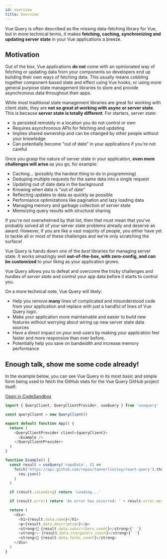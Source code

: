 ```yaml
---
id: overview
title: Overview
---
```


Vue Query is often described as the missing data-fetching library for Vue, but in more technical terms, it makes **fetching, caching, synchronizing and updating server state** in your Vue applications a breeze.

## Motivation

Out of the box, Vue applications **do not** come with an opinionated way of fetching or updating data from your components so developers end up building their own ways of fetching data. This usually means cobbling together component-based state and effect using Vue hooks, or using more general purpose state management libraries to store and provide asynchronous data throughout their apps.

While most traditional state management libraries are great for working with client state, they are **not so great at working with async or server state**. This is because **server state is totally different**. For starters, server state:

- Is persisted remotely in a location you do not control or own
- Requires asynchronous APIs for fetching and updating
- Implies shared ownership and can be changed by other people without your knowledge
- Can potentially become "out of date" in your applications if you're not careful

Once you grasp the nature of server state in your application, **even more challenges will arise** as you go, for example:

- Caching... (possibly the hardest thing to do in programming)
- Deduping multiple requests for the same data into a single request
- Updating out of date data in the background
- Knowing when data is "out of date"
- Reflecting updates to data as quickly as possible
- Performance optimizations like pagination and lazy loading data
- Managing memory and garbage collection of server state
- Memoizing query results with structural sharing

If you're not overwhelmed by that list, then that must mean that you've probably solved all of your server state problems already and deserve an award. However, if you are like a vast majority of people, you either have yet to tackle all or most of these challenges and we're only scratching the surface!

Vue Query is hands down one of the _best_ libraries for managing server state. It works amazingly well **out-of-the-box, with zero-config, and can be customized** to your liking as your application grows.

Vue Query allows you to defeat and overcome the tricky challenges and hurdles of _server state_ and control your app data before it starts to control you.

On a more technical note, Vue Query will likely:

- Help you remove **many** lines of complicated and misunderstood code from your application and replace with just a handful of lines of Vue Query logic.
- Make your application more maintainable and easier to build new features without worrying about wiring up new server state data sources
- Have a direct impact on your end-users by making your application feel faster and more responsive than ever before.
- Potentially help you save on bandwidth and increase memory performance

## Enough talk, show me some code already!

In the example below, you can see Vue Query in its most basic and simple form being used to fetch the GitHub stats for the Vue Query GitHub project itself:

[Open in CodeSandbox](https://codesandbox.io/s/github/tannerlinsley/react-query/tree/master/examples/simple)

```js
import { QueryClient, QueryClientProvider, useQuery } from 'usequery'

const queryClient = new QueryClient()

export default function App() {
  return (
    <QueryClientProvider client={queryClient}>
      <Example />
    </QueryClientProvider>
  )
}

function Example() {
  const result = useQuery('repoData', () =>
    fetch('https://api.github.com/repos/tannerlinsley/react-query').then(res =>
      res.json()
    )
  )

  if (result.isLoading) return 'Loading...'

  if (result.error) return 'An error has occurred: ' + result.error.message

  return (
    <div>
      <h1>{result.data.name}</h1>
      <p>{result.data.description}</p>
      <strong>👀 {result.data.subscribers_count}</strong>{' '}
      <strong>✨ {result.data.stargazers_count}</strong>{' '}
      <strong>🍴 {result.data.forks_count}</strong>
    </div>
  )
}
```